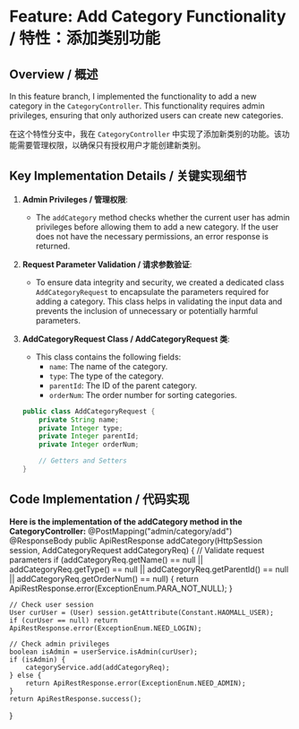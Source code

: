 # Feature: Add Category Functionality / 特性：添加类别功能

## Overview / 概述

In this feature branch, I implemented the functionality to add a new category in the `CategoryController`. This functionality requires admin privileges, ensuring that only authorized users can create new categories.

在这个特性分支中，我在 `CategoryController` 中实现了添加新类别的功能。该功能需要管理权限，以确保只有授权用户才能创建新类别。
## Key Implementation Details / 关键实现细节

1. **Admin Privileges / 管理权限**:
   - The `addCategory` method checks whether the current user has admin privileges before allowing them to add a new category. If the user does not have the necessary permissions, an error response is returned.

2. **Request Parameter Validation / 请求参数验证**:
   - To ensure data integrity and security, we created a dedicated class `AddCategoryRequest` to encapsulate the parameters required for adding a category. This class helps in validating the input data and prevents the inclusion of unnecessary or potentially harmful parameters.

3. **AddCategoryRequest Class / AddCategoryRequest 类**:
   - This class contains the following fields:
     - `name`: The name of the category.
     - `type`: The type of the category.
     - `parentId`: The ID of the parent category.
     - `orderNum`: The order number for sorting categories.

   ```java
   public class AddCategoryRequest {
       private String name;
       private Integer type;
       private Integer parentId;
       private Integer orderNum;

       // Getters and Setters
   }
   
##   Code Implementation / 代码实现
**Here is the implementation of the addCategory method in the CategoryController:**
@PostMapping("admin/category/add")
@ResponseBody
public ApiRestResponse addCategory(HttpSession session, AddCategoryRequest addCategoryReq) {
    // Validate request parameters
    if (addCategoryReq.getName() == null ||
            addCategoryReq.getType() == null ||
            addCategoryReq.getParentId() == null ||
            addCategoryReq.getOrderNum() == null) {
        return ApiRestResponse.error(ExceptionEnum.PARA_NOT_NULL);
    }
    
    // Check user session
    User curUser = (User) session.getAttribute(Constant.HAOMALL_USER);
    if (curUser == null) return ApiRestResponse.error(ExceptionEnum.NEED_LOGIN);
    
    // Check admin privileges
    boolean isAdmin = userService.isAdmin(curUser);
    if (isAdmin) {
        categoryService.add(addCategoryReq);
    } else {
        return ApiRestResponse.error(ExceptionEnum.NEED_ADMIN);
    }
    return ApiRestResponse.success();
}
